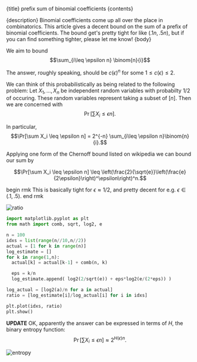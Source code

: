 {title}
prefix sum of binomial coefficients
{contents}

{description}
Binomial coefficients come up all over the place in
combinatorics. This article gives a decent bound on the sum of a
prefix of binomial coefficients. The bound get's pretty tight
for like $(.1n, .5n)$, but if you can find something
tighter, please let me know!
{body}

We aim to bound
$$\sum_{i\leq \epsilon n} \binom{n}{i}$$

The answer, roughly speaking, should be $c(\epsilon)^n$ for some
$1 \leq c(\epsilon) \leq 2$.

We can think of this probabilistically as being related to the
following problem:
Let $X_1,\ldots, X_n$ be independent random variables with
probabilty $1/2$ of occuring. These random variables represent
taking a subset of $[n]$.
Then we are concerned with 
$$\Pr[\sum X_i \leq \epsilon n].$$

In particular, 
$$\Pr[\sum X_i \leq \epsilon n] = 2^{-n} \sum_{i\leq \epsilon
n}\binom{n}{i}.$$

Applying one form of the Chernoff bound listed on wikipedia 
we can bound our sum by

$$\Pr[\sum X_i \leq \epsilon n] \leq
\left(\frac{2}{\sqrt{e}}\left(\frac{e}{2\epsilon}\right)^\epsilon\right)^n.$$

begin rmk
This is basically tight for $\epsilon \approx 1/2$, and pretty
decent for e.g. $\epsilon\in (.1,.5)$.
end rmk

![ratio](src/images/combo_dude.png)


```python
import matplotlib.pyplot as plt
from math import comb, sqrt, log2, e

n = 100
idxs = list(range(n//10,n//2))
actual = [1 for k in range(n)]
log_estimate = []
for k in range(1,n):
  actual[k] = actual[k-1] + comb(n, k)

  eps = k/n
  log_estimate.append( log2(2/sqrt(e)) + eps*log2(e/(2*eps)) ) 

log_actual = [log2(a)/n for a in actual]
ratio = [log_estimate[i]/log_actual[i] for i in idxs]

plt.plot(idxs, ratio)
plt.show()

```

**UPDATE**
OK, apparently the answer can be expressed in terms of $H$,
the binary entropy function:
$$\Pr[\sum X_i \leq \epsilon n]  \approx 2^{H(\epsilon)n}.$$

![entropy](src/images/entropy.png)

